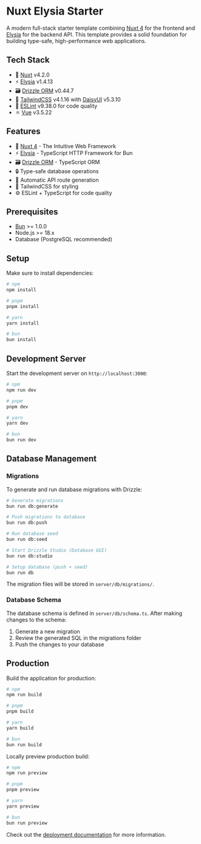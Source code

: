 # Nuxt Elysia Starter

A modern full-stack starter template combining [Nuxt 4](https://nuxt.com) for the frontend and [Elysia](https://elysiajs.com) for the backend API. This template provides a solid foundation for building type-safe, high-performance web applications.

## Tech Stack

- 🚀 [Nuxt](https://nuxt.com) v4.2.0
- ⚡️ [Elysia](https://elysiajs.com) v1.4.13
- 🗃️ [Drizzle ORM](https://orm.drizzle.team) v0.44.7
- 🎨 [TailwindCSS](https://tailwindcss.com) v4.1.16 with [DaisyUI](https://daisyui.com) v5.3.10
- 🔧 [ESLint](https://eslint.org) v9.38.0 for code quality
- ⚛️ [Vue](https://vuejs.org) v3.5.22

## Features

- 🚀 [Nuxt 4](https://nuxt.com) - The Intuitive Web Framework
- ⚡️ [Elysia](https://elysiajs.com) - TypeScript HTTP Framework for Bun
- 🗃️ [Drizzle ORM](https://orm.drizzle.team) - TypeScript ORM
- 🔒 Type-safe database operations
- 📝 Automatic API route generation
- 🎨 TailwindCSS for styling
- ⚙️ ESLint + TypeScript for code quality

## Prerequisites

- [Bun](https://bun.sh) >= 1.0.0
- Node.js >= 18.x
- Database (PostgreSQL recommended)

## Setup

Make sure to install dependencies:

```bash
# npm
npm install

# pnpm
pnpm install

# yarn
yarn install

# bun
bun install
```

## Development Server

Start the development server on `http://localhost:3000`:

```bash
# npm
npm run dev

# pnpm
pnpm dev

# yarn
yarn dev

# bun
bun run dev
```

## Database Management

### Migrations

To generate and run database migrations with Drizzle:

```bash
# Generate migrations
bun run db:generate

# Push migrations to database
bun run db:push

# Run database seed
bun run db:seed

# Start Drizzle Studio (Database GUI)
bun run db:studio

# Setup database (push + seed)
bun run db
```

The migration files will be stored in `server/db/migrations/`.

### Database Schema

The database schema is defined in `server/db/schema.ts`. After making changes to the schema:

1. Generate a new migration
2. Review the generated SQL in the migrations folder
3. Push the changes to your database

## Production

Build the application for production:

```bash
# npm
npm run build

# pnpm
pnpm build

# yarn
yarn build

# bun
bun run build
```

Locally preview production build:

```bash
# npm
npm run preview

# pnpm
pnpm preview

# yarn
yarn preview

# bun
bun run preview
```

Check out the [deployment documentation](https://nuxt.com/docs/getting-started/deployment) for more information.
